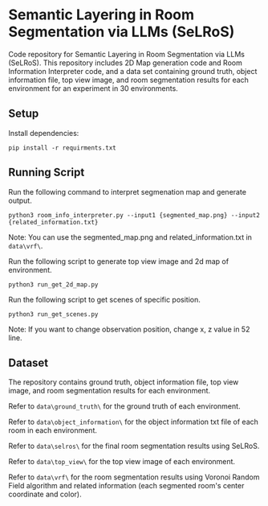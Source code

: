 # **Semantic Layering in Room Segmentation via LLMs (SeLRoS)**

Code repository for Semantic Layering in Room Segmentation via LLMs (SeLRoS). This repository includes 2D Map generation code and Room Information Interpreter code, and a data set containing ground truth, object information file, top view image, and room segmentation results for each environment for an experiment in 30 environments.


## Setup
Install dependencies:
```
pip install -r requirments.txt
```


## Running Script
Run the following command to interpret segmenation map and generate output. 

```
python3 room_info_interpreter.py --input1 {segmented_map.png} --input2 {related_information.txt}
```
Note: You can use the segmented_map.png and related_information.txt in ```data\vrf\```.


Run the following script to generate top view image and 2d map of environment.

```
python3 run_get_2d_map.py
```

Run the following script to get scenes of specific position.

```
python3 run_get_scenes.py
```
Note: If you want to change observation position, change x, z value in 52 line.


## Dataset
The repository contains ground truth, object information file, top view image, and room segmentation results for each environment. 

Refer to ```data\ground_truth\``` for the ground truth of each environment.

Refer to ```data\object_information\``` for the object information txt file of each room in each environment.

Refer to ```data\selros\``` for the final room segmentation results using SeLRoS.

Refer to ```data\top_view\``` for the top view image of each environment.

Refer to ```data\vrf\``` for the room segmentation results using Voronoi Random Field algorithm and related information (each segmented room's center coordinate and color).
